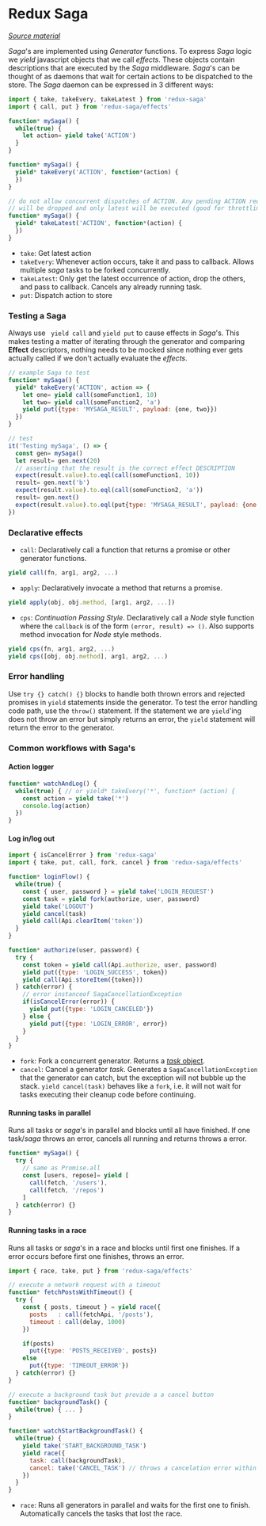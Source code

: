 # Redux Saga
*[Source material](http://yelouafi.github.io/redux-saga/index.html)*

*Saga*'s are implemented using *Generator* functions. To express *Saga* logic we *yield* javascript objects that we call *effects*. These objects contain descriptions that are executed by the *Saga* middleware. *Saga*'s can be thought of as daemons that wait for certain actions to be dispatched to the store.
The *Saga* daemon can be expressed in 3 different ways:
```js
import { take, takeEvery, takeLatest } from 'redux-saga'
import { call, put } from 'redux-saga/effects'

function* mySaga() {
  while(true) {
    let action= yield take('ACTION')
  }
}

function* mySaga() {
  yield* takeEvery('ACTION', function*(action) {  
  })
}

// do not allow concurrent dispatches of ACTION. Any pending ACTION requests
// will be dropped and only latest will be executed (good for throttling?)
function* mySaga() {
  yield* takeLatest('ACTION', function*(action) {  
  })
}
```
- ``take``: Get latest action
- ``takeEvery``: Whenever action occurs, take it and pass to callback. Allows multiple *saga* tasks to be forked concurrently.
- ``takeLatest``: Only get the latest occurrence of action, drop the others, and pass to callback. Cancels any already running task.
- ``put``: Dispatch action to store

### Testing a Saga
Always use `` yield call`` and ``yield put`` to cause effects in *Saga*'s. This makes testing a matter of iterating through the generator and comparing **Effect** descriptors, nothing needs to be mocked since nothing ever gets actually called if we don't actually evaluate the *effects*.

```js
// example Saga to test
function* mySaga() {
  yield* takeEvery('ACTION', action => {  
    let one= yield call(someFunction1, 10)
    let two= yield call(someFunction2, 'a')
    yield put({type: 'MYSAGA_RESULT', payload: {one, two}})
  })
}

// test
it('Testing mySaga', () => {
  const gen= mySaga()
  let result= gen.next(20)
  // asserting that the result is the correct effect DESCRIPTION
  expect(result.value).to.eql(call(someFunction1, 10))
  result= gen.next('b')
  expect(result.value).to.eql(call(someFunction2, 'a'))
  result= gen.next()
  expect(result.value).to.eql(put{type: 'MYSAGA_RESULT', payload: {one: 10, two: 'b'}}))
})
```

### Declarative effects
- ``call``: Declaratively call a function that returns a promise or other generator functions.
```js
yield call(fn, arg1, arg2, ...)
```
- ``apply``: Declaratively invocate a method that returns a promise.
```js
yield apply(obj, obj.method, [arg1, arg2, ...])
```
- ``cps``: *Continuation Passing Style*. Declaratively call a *Node* style function where the ``callback`` is of the form ``(error, result) => ()``. Also supports method invocation for *Node* style methods.
```js
yield cps(fn, arg1, arg2, ...)
yield cps([obj, obj.method], arg1, arg2, ...)
```

### Error handling
Use ``try {} catch() {}`` blocks to handle both thrown errors and rejected promises in ``yield`` statements inside the generator. To test the error handling code path, use the ``throw()`` statement. If the statement we are ``yield``'ing does not throw an error but simply returns an error, the ``yield`` statement will return the error to the generator.
### Common workflows with Saga's
#### Action logger
```js
function* watchAndLog() {
  while(true) { // or yield* takeEvery('*', function* (action) {
    const action = yield take('*')
    console.log(action)
  })
}
```
#### Log in/log out
```js
import { isCancelError } from 'redux-saga'
import { take, put, call, fork, cancel } from 'redux-saga/effects'

function* loginFlow() {
  while(true) {
    const { user, password } = yield take('LOGIN_REQUEST')
    const task = yield fork(authorize, user, password)
    yield take('LOGOUT')
    yield cancel(task)
    yield call(Api.clearItem('token'))
  }
}

function* authorize(user, password) {
  try {
    const token = yield call(Api.authorize, user, password)
    yield put({type: 'LOGIN_SUCCESS', token})
    yield call(Api.storeItem({token}))
  } catch(error) {
    // error instanceof SagaCancellationException
    if(isCancelError(error)) {
      yield put({type: 'LOGIN_CANCELED'})
    } else {
      yield put({type: 'LOGIN_ERROR', error})
    }
  }
}
```
- ``fork``: Fork a concurrent generator. Returns a [*task* object](http://yelouafi.github.io/redux-saga/docs/api/index.html#task).
- ``cancel``: Cancel a generator *task*. Generates a ``SagaCancellationException`` that the generator can catch, but the exception will not bubble up the stack. ``yield cancel(task)`` behaves like a ``fork``, i.e. it will not wait for tasks executing their cleanup code before continuing.

#### Running tasks in parallel
Runs all tasks or *saga*'s in parallel and blocks until all have finished. If one task/*saga* throws an error, cancels all running and returns throws a error.
```js
function* mySaga() {
  try {
    // same as Promise.all
    const [users, repose]= yield [
      call(fetch, '/users'),
      call(fetch, '/repos')
    ]
  } catch(error) {}
}
```
#### Running tasks in a race
Runs all tasks or *saga*'s in a race and blocks until first one finishes. If a error occurs before first one finishes, throws an error.
```js
import { race, take, put } from 'redux-saga/effects'

// execute a network request with a timeout
function* fetchPostsWithTimeout() {
  try {
    const { posts, timeout } = yield race({
      posts   : call(fetchApi, '/posts'),
      timeout : call(delay, 1000)
    })

    if(posts)
      put({type: 'POSTS_RECEIVED', posts})
    else
      put({type: 'TIMEOUT_ERROR'})
  } catch(error) {}
}

// execute a background task but provide a a cancel button
function* backgroundTask() {
  while(true) { ... }
}

function* watchStartBackgroundTask() {
  while(true) {
    yield take('START_BACKGROUND_TASK')
    yield race({
      task: call(backgroundTask),
      cancel: take('CANCEL_TASK') // throws a cancelation error within backgroundTask
    })
  }
}
```
- ``race``: Runs all generators in parallel and waits for the first one to finish. Automatically cancels the tasks that lost the race.
